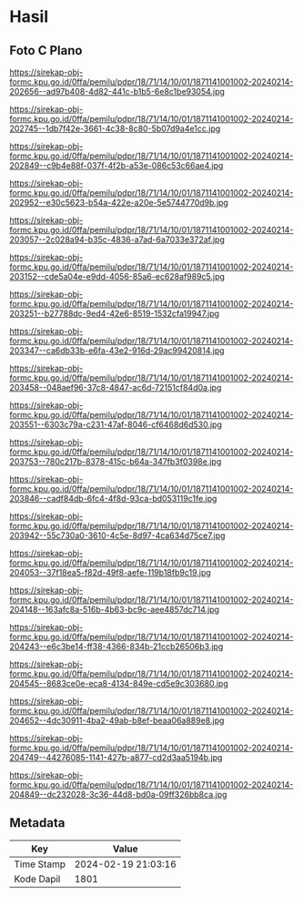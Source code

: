 # Hasil

## Foto C Plano

https://sirekap-obj-formc.kpu.go.id/0ffa/pemilu/pdpr/18/71/14/10/01/1871141001002-20240214-202656--ad97b408-4d82-441c-b1b5-6e8c1be93054.jpg

https://sirekap-obj-formc.kpu.go.id/0ffa/pemilu/pdpr/18/71/14/10/01/1871141001002-20240214-202745--1db7f42e-3661-4c38-8c80-5b07d9a4e1cc.jpg

https://sirekap-obj-formc.kpu.go.id/0ffa/pemilu/pdpr/18/71/14/10/01/1871141001002-20240214-202849--c9b4e88f-037f-4f2b-a53e-086c53c66ae4.jpg

https://sirekap-obj-formc.kpu.go.id/0ffa/pemilu/pdpr/18/71/14/10/01/1871141001002-20240214-202952--e30c5623-b54a-422e-a20e-5e5744770d9b.jpg

https://sirekap-obj-formc.kpu.go.id/0ffa/pemilu/pdpr/18/71/14/10/01/1871141001002-20240214-203057--2c028a94-b35c-4836-a7ad-6a7033e372af.jpg

https://sirekap-obj-formc.kpu.go.id/0ffa/pemilu/pdpr/18/71/14/10/01/1871141001002-20240214-203152--cde5a04e-e9dd-4056-85a6-ec628af989c5.jpg

https://sirekap-obj-formc.kpu.go.id/0ffa/pemilu/pdpr/18/71/14/10/01/1871141001002-20240214-203251--b27788dc-9ed4-42e6-8519-1532cfa19947.jpg

https://sirekap-obj-formc.kpu.go.id/0ffa/pemilu/pdpr/18/71/14/10/01/1871141001002-20240214-203347--ca6db33b-e6fa-43e2-916d-29ac99420814.jpg

https://sirekap-obj-formc.kpu.go.id/0ffa/pemilu/pdpr/18/71/14/10/01/1871141001002-20240214-203458--048aef96-37c8-4847-ac6d-72151cf84d0a.jpg

https://sirekap-obj-formc.kpu.go.id/0ffa/pemilu/pdpr/18/71/14/10/01/1871141001002-20240214-203551--6303c79a-c231-47af-8046-cf6468d6d530.jpg

https://sirekap-obj-formc.kpu.go.id/0ffa/pemilu/pdpr/18/71/14/10/01/1871141001002-20240214-203753--780c217b-8378-415c-b64a-347fb3f0398e.jpg

https://sirekap-obj-formc.kpu.go.id/0ffa/pemilu/pdpr/18/71/14/10/01/1871141001002-20240214-203846--cadf84db-6fc4-4f8d-93ca-bd053119c1fe.jpg

https://sirekap-obj-formc.kpu.go.id/0ffa/pemilu/pdpr/18/71/14/10/01/1871141001002-20240214-203942--55c730a0-3610-4c5e-8d97-4ca634d75ce7.jpg

https://sirekap-obj-formc.kpu.go.id/0ffa/pemilu/pdpr/18/71/14/10/01/1871141001002-20240214-204053--37f18ea5-f82d-49f8-aefe-119b18fb9c19.jpg

https://sirekap-obj-formc.kpu.go.id/0ffa/pemilu/pdpr/18/71/14/10/01/1871141001002-20240214-204148--163afc8a-516b-4b63-bc9c-aee4857dc714.jpg

https://sirekap-obj-formc.kpu.go.id/0ffa/pemilu/pdpr/18/71/14/10/01/1871141001002-20240214-204243--e6c3be14-ff38-4366-834b-21ccb26506b3.jpg

https://sirekap-obj-formc.kpu.go.id/0ffa/pemilu/pdpr/18/71/14/10/01/1871141001002-20240214-204545--8683ce0e-eca8-4134-849e-cd5e9c303680.jpg

https://sirekap-obj-formc.kpu.go.id/0ffa/pemilu/pdpr/18/71/14/10/01/1871141001002-20240214-204652--4dc30911-4ba2-49ab-b8ef-beaa06a889e8.jpg

https://sirekap-obj-formc.kpu.go.id/0ffa/pemilu/pdpr/18/71/14/10/01/1871141001002-20240214-204749--44276085-1141-427b-a877-cd2d3aa5194b.jpg

https://sirekap-obj-formc.kpu.go.id/0ffa/pemilu/pdpr/18/71/14/10/01/1871141001002-20240214-204849--dc232028-3c36-44d8-bd0a-09ff326bb8ca.jpg


## Metadata

| Key        | Value               |
| ---------- | ------------------- |
| Time Stamp | 2024-02-19 21:03:16 |
| Kode Dapil | 1801                |



